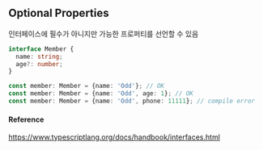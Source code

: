 ## Optional Properties

인터페이스에 필수가 아니지만 가능한 프로퍼티를 선언할 수 있음

```ts
interface Member {
  name: string;
  age?: number;
}
```

```ts
const member: Member = {name: 'Odd'}; // OK
const member: Member = {name: 'Odd', age: 1}; // OK
const member: Member = {name: 'Odd', phone: 11111}; // compile error
```

#### Reference

https://www.typescriptlang.org/docs/handbook/interfaces.html
